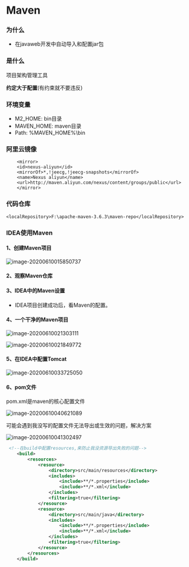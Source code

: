 # Maven

### 为什么

- 在javaweb开发中自动导入和配置jar包

### 是什么

项目架构管理工具

**约定大于配置**(有约束就不要违反)

### 环境变量

- M2_HOME: bin目录
- MAVEN_HOME: maven目录
- Path: %MAVEN_HOME%\bin

### 阿里云镜像

```
    <mirror>
    <id>nexus-aliyun</id>
    <mirrorOf>*,!jeecg,!jeecg-snapshots</mirrorOf>
    <name>Nexus aliyun</name>
    <url>http://maven.aliyun.com/nexus/content/groups/public</url>
    </mirror>
```

### 代码仓库

```
<localRepository>F:\apache-maven-3.6.3\maven-repo</localRepository>
```

### IDEA使用Maven

#### 1、创建Maven项目

![image-20200610015850737](C:\Users\Administrator\AppData\Roaming\Typora\typora-user-images\image-20200610015850737.png)

#### 2、观察Maven仓库

#### 3、IDEA中的Maven设置

- IDEA项目创建成功后，看Maven的配置。

#### 4、一个干净的Maven项目

![image-20200610021303111](C:\Users\Administrator\AppData\Roaming\Typora\typora-user-images\image-20200610021303111.png)

![image-20200610021849772](C:\Users\Administrator\AppData\Roaming\Typora\typora-user-images\image-20200610021849772.png)



#### 5、在IDEA中配置Tomcat

![image-20200610033725050](C:\Users\Administrator\AppData\Roaming\Typora\typora-user-images\image-20200610033725050.png)

#### 6、pom文件

pom.xml是maven的核心配置文件

![image-20200610040621089](C:\Users\Administrator\AppData\Roaming\Typora\typora-user-images\image-20200610040621089.png)

可能会遇到我没写的配置文件无法导出或生效的问题，解决方案

![image-20200610041302497](C:\Users\Administrator\AppData\Roaming\Typora\typora-user-images\image-20200610041302497.png)

```xml
 <!--在build中配置resources,来防止我没资源导出失败的问题-->
    <build>
        <resources>
            <resource>
                <directory>src/main/resources</directory>
                <includes>
                    <include>**/*.properties</include>
                    <include>**/*.xml</include>
                </includes>
                <filtering>true</filtering>
            </resource>
            <resource>
                <directory>src/main/java</directory>
                <includes>
                    <include>**/*.properties</include>
                    <include>**/*.xml</include>
                </includes>
                <filtering>true</filtering>
            </resource>
        </resources>
    </build>
```

